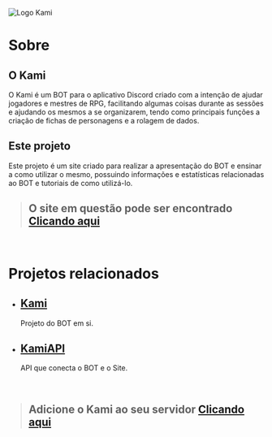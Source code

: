 ![Logo Kami](https://cdn.discordapp.com/attachments/836291199140102195/911365745928192020/Logo__nome_Kami.png)

# Sobre
## O Kami
 
 O Kami é um BOT para o aplicativo Discord criado com a intenção de ajudar jogadores e mestres de RPG, facilitando algumas coisas durante as sessões e ajudando os mesmos a se organizarem, tendo como principais funções a criação de fichas de personagens e a rolagem de dados.
&nbsp;
## Este projeto
Este projeto é um site criado para realizar a apresentação do BOT e ensinar a como utilizar o mesmo, possuindo informações e estatísticas relacionadas ao BOT e tutoriais de como utilizá-lo.
&nbsp;
> ## O site em questão pode ser encontrado **[Clicando aqui](https://kamibot.vercel.app)**
&nbsp;
# Projetos relacionados
- ## **[Kami](https://github.com/Kamikaze184/Kami)** 
  Projeto do BOT em si.
  &nbsp;

- ## **[KamiAPI](https://github.com/Kamikaze184/Kami-API)**
    API que conecta o BOT e o Site.

&nbsp;
> ## Adicione o Kami ao seu servidor **[Clicando aqui](https://discord.com/api/oauth2/authorize?client_id=716053210179043409&permissions=388160&scope=bot%20applications.commands)**